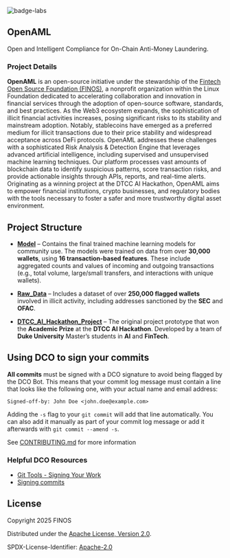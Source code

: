 ![badge-labs](https://user-images.githubusercontent.com/327285/230928932-7c75f8ed-e57b-41db-9fb7-a292a13a1e58.svg)

## OpenAML
Open and Intelligent Compliance for On-Chain Anti-Money Laundering.

### Project Details

**OpenAML** is an open-source initiative under the stewardship of the [Fintech Open Source Foundation (FINOS)](https://www.finos.org/), a nonprofit organization within the Linux Foundation dedicated to accelerating collaboration and innovation in financial services through the adoption of open-source software, standards, and best practices. As the Web3 ecosystem expands, the sophistication of illicit financial activities increases, posing significant risks to its stability and mainstream adoption. Notably, stablecoins have emerged as a preferred medium for illicit transactions due to their price stability and widespread acceptance across DeFi protocols. OpenAML addresses these challenges with a sophisticated Risk Analysis & Detection Engine that leverages advanced artificial intelligence, including supervised and unsupervised machine learning techniques. Our platform processes vast amounts of blockchain data to identify suspicious patterns, score transaction risks, and provide actionable insights through APIs, reports, and real-time alerts. Originating as a winning project at the DTCC AI Hackathon, OpenAML aims to empower financial institutions, crypto businesses, and regulatory bodies with the tools necessary to foster a safer and more trustworthy digital asset environment.



## Project Structure

* [**Model**](./Model) – Contains the final trained machine learning models for community use. The models were trained on data from over **30,000 wallets**, using **16 transaction-based features**. These include aggregated counts and values of incoming and outgoing transactions (e.g., total volume, large/small transfers, and interactions with unique wallets).

* [**Raw\_Data**](./Data) – Includes a dataset of over **250,000 flagged wallets** involved in illicit activity, including addresses sanctioned by the **SEC** and **OFAC**.

* [**DTCC\_AI\_Hackathon\_Project**](./Project_DTCC_AI_Hackathon) – The original project prototype that won the **Academic Prize** at the **DTCC AI Hackathon**. Developed by a team of **Duke University** Master’s students in **AI** and **FinTech**.


## Using DCO to sign your commits

**All commits** must be signed with a DCO signature to avoid being flagged by the DCO Bot. This means that your commit log message must contain a line that looks like the following one, with your actual name and email address:

```
Signed-off-by: John Doe <john.doe@example.com>
```

Adding the `-s` flag to your `git commit` will add that line automatically. You can also add it manually as part of your commit log message or add it afterwards with `git commit --amend -s`.

See [CONTRIBUTING.md](./.github/CONTRIBUTING.md) for more information

### Helpful DCO Resources
- [Git Tools - Signing Your Work](https://git-scm.com/book/en/v2/Git-Tools-Signing-Your-Work)
- [Signing commits
](https://docs.github.com/en/github/authenticating-to-github/signing-commits)


## License

Copyright 2025 FINOS

Distributed under the [Apache License, Version 2.0](http://www.apache.org/licenses/LICENSE-2.0).

SPDX-License-Identifier: [Apache-2.0](https://spdx.org/licenses/Apache-2.0)








